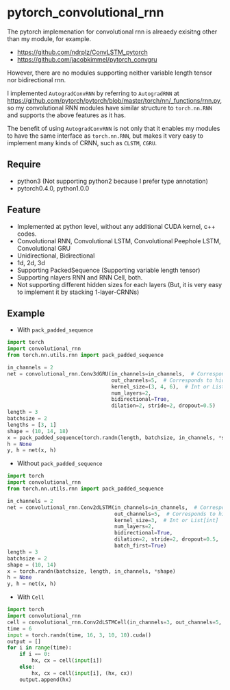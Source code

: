 # pytorch_convolutional_rnn

The pytorch implemenation for convolutional rnn is alreaedy exisitng other than my module, for example.

- https://github.com/ndrplz/ConvLSTM_pytorch
- https://github.com/jacobkimmel/pytorch_convgru

However, there are no modules supporting neither variable length tensor nor bidirectional rnn.

I implemented ``AutogradConvRNN`` by referring to ``AutogradRNN`` at https://github.com/pytorch/pytorch/blob/master/torch/nn/_functions/rnn.py, so my convolutional RNN modules have similar structure to ``torch.nn.RNN`` and supports the above features as it has.

The benefit of using ``AutogradConvRNN`` is not only that it enables my modules to have the same interface as ``torch.nn.RNN``, but makes it very easy to implement many kinds of CRNN, such as ``CLSTM``, ``CGRU``.

## Require
- python3 (Not supporting python2 because I prefer type annotation)
- pytorch0.4.0, python1.0.0

## Feature
- Implemented at python level, without any additional CUDA kernel, c++ codes.
- Convolutional RNN, Convolutional LSTM, Convolutional Peephole LSTM, Convolutional GRU
- Unidirectional, Bidirectional
- 1d, 2d, 3d
- Supporting PackedSequence (Supporting variable length tensor)
- Supporting nlayers RNN and RNN Cell, both.
- Not supporting different hidden sizes for each layers (But, it is very easy to implement it by stacking 1-layer-CRNNs)

## Example
- With `pack_padded_sequence`
```python
import torch
import convolutional_rnn
from torch.nn.utils.rnn import pack_padded_sequence

in_channels = 2
net = convolutional_rnn.Conv3dGRU(in_channels=in_channels,  # Corresponds to input size
                                  out_channels=5,  # Corresponds to hidden size
                                  kernel_size=(3, 4, 6),  # Int or List[int]
                                  num_layers=2,
                                  bidirectional=True,
                                  dilation=2, stride=2, dropout=0.5)
length = 3
batchsize = 2
lengths = [3, 1]
shape = (10, 14, 18)
x = pack_padded_sequence(torch.randn(length, batchsize, in_channels, *shape), lengths, batch_first=False)
h = None
y, h = net(x, h)
```

- Without `pack_padded_sequence`
```python
import torch
import convolutional_rnn
from torch.nn.utils.rnn import pack_padded_sequence

in_channels = 2
net = convolutional_rnn.Conv2dLSTM(in_channels=in_channels,  # Corresponds to input size
                                   out_channels=5,  # Corresponds to hidden size
                                   kernel_size=3,  # Int or List[int]
                                   num_layers=2,
                                   bidirectional=True,
                                   dilation=2, stride=2, dropout=0.5,
                                   batch_first=True)
length = 3
batchsize = 2
shape = (10, 14)
x = torch.randn(batchsize, length, in_channels, *shape)
h = None
y, h = net(x, h)
```

- With `Cell`
```python
import torch
import convolutional_rnn
cell = convolutional_rnn.Conv2dLSTMCell(in_channels=3, out_channels=5, kernel_size=3).cuda()
time = 6
input = torch.randn(time, 16, 3, 10, 10).cuda()
output = []
for i in range(time):
    if i == 0:
        hx, cx = cell(input[i])
    else:
        hx, cx = cell(input[i], (hx, cx))
    output.append(hx)

```
